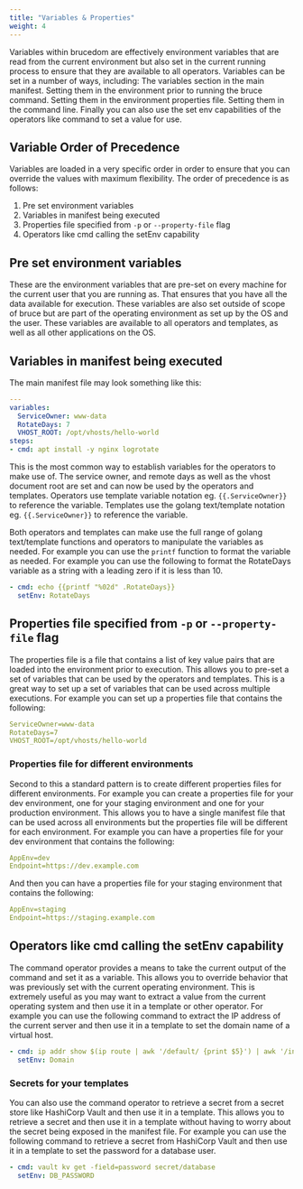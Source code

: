 ```yaml
---
title: "Variables & Properties"
weight: 4
---
```

Variables within brucedom are effectively environment variables that are read from the current environment but also set in the current running process to ensure that they are available to all operators.  Variables can be set in a number of ways, including: The variables section in the main manifest.  Setting them in the environment prior to running the bruce command.  Setting them in the environment properties file.  Setting them in the command line.  Finally you can also use the set env capabilities of the operators like command to set a value for use.

## Variable **Order of Precedence**
Variables are loaded in a very specific order in order to ensure that you can override the values with maximum flexibility.  The order of precedence is as follows:
1. Pre set environment variables
2. Variables in manifest being executed
3. Properties file specified from `-p` or `--property-file` flag
4. Operators like cmd calling the setEnv capability

## Pre set environment variables
These are the environment variables that are pre-set on every machine for the current user that you are running as.  That ensures that you have all the data available for execution.  These variables are also set outside of scope of bruce but are part of the operating environment as set up by the OS and the user.  These variables are available to all operators and templates, as well as all other applications on the OS.

## Variables in manifest being executed

The main manifest file may look something like this:
```yaml
---
variables:
  ServiceOwner: www-data
  RotateDays: 7
  VHOST_ROOT: /opt/vhosts/hello-world
steps:
- cmd: apt install -y nginx logrotate
```
This is the most common way to establish variables for the operators to make use of.  The service owner, and remote days as well as the vhost document root are set and can now be used by the operators and templates.  Operators use template variable notation eg. `{{.ServiceOwner}}` to reference the variable.  Templates use the golang text/template notation eg. `{{.ServiceOwner}}` to reference the variable.

Both operators and templates can make use the full range of golang text/template functions and operators to manipulate the variables as needed.  For example you can use the `printf` function to format the variable as needed.  For example you can use the following to format the RotateDays variable as a string with a leading zero if it is less than 10.

```yaml
- cmd: echo {{printf "%02d" .RotateDays}}
  setEnv: RotateDays
```

## Properties file specified from `-p` or `--property-file` flag
The properties file is a file that contains a list of key value pairs that are loaded into the environment prior to execution.  This allows you to pre-set a set of variables that can be used by the operators and templates.  This is a great way to set up a set of variables that can be used across multiple executions.  For example you can set up a properties file that contains the following:
```yaml
ServiceOwner=www-data
RotateDays=7
VHOST_ROOT=/opt/vhosts/hello-world
``` 

### Properties file for different environments
Second to this a standard pattern is to create different properties files for different environments.  For example you can create a properties file for your dev environment, one for your staging environment and one for your production environment.  This allows you to have a single manifest file that can be used across all environments but the properties file will be different for each environment.  For example you can have a properties file for your dev environment that contains the following:
```yaml
AppEnv=dev
Endpoint=https://dev.example.com
```
And then you can have a properties file for your staging environment that contains the following:
```yaml
AppEnv=staging
Endpoint=https://staging.example.com
```

## Operators like cmd calling the setEnv capability

The command operator provides a means to take the current output of the command and set it as a variable.  This allows you to override behavior that was previously set with the current operating environment.  This is extremely useful as you may want to extract a value from the current operating system and then use it in a template or other operator.  For example you can use the following command to extract the IP address of the current server and then use it in a template to set the domain name of a virtual host.
```yaml
- cmd: ip addr show $(ip route | awk '/default/ {print $5}') | awk '/inet / {print $2}' | awk -F/ '{print $1}'
  setEnv: Domain
```
### Secrets for your templates
You can also use the command operator to retrieve a secret from a secret store like HashiCorp Vault and then use it in a template.  This allows you to retrieve a secret and then use it in a template without having to worry about the secret being exposed in the manifest file.  For example you can use the following command to retrieve a secret from HashiCorp Vault and then use it in a template to set the password for a database user.
```yaml
- cmd: vault kv get -field=password secret/database
  setEnv: DB_PASSWORD
```
